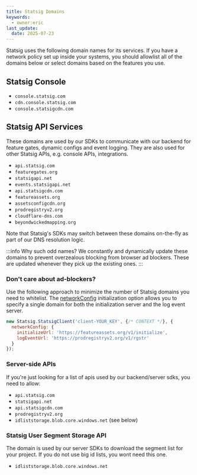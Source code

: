 ```yaml
---
title: Statsig Domains
keywords:
  - owner:eric
last_update:
  date: 2025-07-23
---
```


Statsig uses the following domain names for its services. If you have a network policy set up inside your systems, you should allowlist
all of the domains below or select domains based on the features you use.

## Statsig Console

- `console.statsig.com`
- `cdn.console.statsig.com`
- `console.statsigcdn.com`

## Statsig API Services

These domains are used by our SDKs to communicate with our backend for feature gates, dynamic configs and event logging. They are also used for other Statsig APIs, e.g. console APIs, integrations.

- `api.statsig.com`
- `featuregates.org`
- `statsigapi.net`
- `events.statsigapi.net`
- `api.statsigcdn.com`
- `featureassets.org`
- `assetsconfigcdn.org`
- `prodregistryv2.org`
- `cloudflare-dns.com`
- `beyondwickedmapping.org`

Note that Statsig's SDKs may switch between these domains on-the-fly as part of our DNS resolution logic.

:::info Why such odd names?
We constantly and dynamically update these domains to prevent overzealous blocking from browser ad blockers. These are updated whenever they pick up the existing ones.
:::

### Don't care about ad-blockers?
Use the following approach to minimize the number of Statsig domains you need to whitelist. The [networkConfig](https://docs.statsig.com/client/javascript-sdk/#networkconfig-object) initialization option allows you to specify a single domain for both the initialization server and the log event server.

```js
new Statsig.StatsigClient('client-YOUR_KEY', {/* CONTEXT */}, {
  networkConfig: {
    initializeUrl: 'https://featureassets.org/v1/initialize',
    logEventUrl: 'https://prodregistryv2.org/v1/rgstr'
  }
});
```

### Server-side APIs
If you're just looking for a list of apis used by our backend/server sdks, you need to allow:

- `api.statsig.com`
- `statsigapi.net`
- `api.statsigcdn.com`
- `prodregistryv2.org`
- `idliststorage.blob.core.windows.net` (see below)

### Statsig User Segment Storage API

The domain is used by our server SDKs to download the segment list for your project.  If you do not use big id lists, you wont need this one.

- `idliststorage.blob.core.windows.net`
